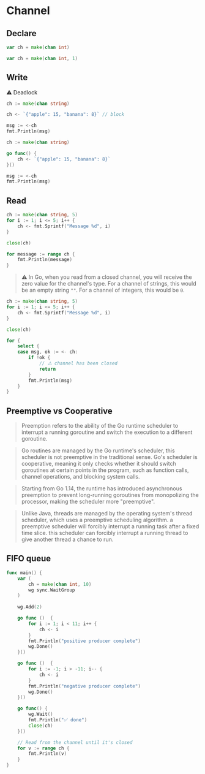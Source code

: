 # Channel

## Declare

```go
var ch = make(chan int)
```

```go
var ch = make(chan int, 1)
```

## Write

⚠️ Deadlock
```go
ch := make(chan string)

ch <- `{"apple": 15, "banana": 8}` // block

msg := <-ch
fmt.Println(msg)
```

```go
ch := make(chan string)

go func() {
    ch <- `{"apple": 15, "banana": 8}`
}()

msg := <-ch
fmt.Println(msg)
```

## Read

```go
ch := make(chan string, 5)
for i := 1; i <= 5; i++ {
    ch <- fmt.Sprintf("Message %d", i)
}

close(ch)

for message := range ch {
    fmt.Println(message)
}
```

> ⚠️ In Go, when you read from a closed channel, you will receive the zero value for the channel's type.
> For a channel of strings, this would be an empty string `""`.
> For a channel of integers, this would be `0`.

```go
ch := make(chan string, 5)
for i := 1; i <= 5; i++ {
    ch <- fmt.Sprintf("Message %d", i)
}

close(ch)

for {
    select {
    case msg, ok := <- ch:
        if !ok {
            // ⚠️ channel has been closed
            return
        }
        fmt.Println(msg)
    }
}
```

## Preemptive vs Cooperative
> Preemption refers to the ability of the Go runtime scheduler to interrupt a running goroutine and switch the execution to a different goroutine.

> Go routines are managed by the Go runtime's scheduler, this scheduler is not preemptive in the traditional sense.
> Go's scheduler is cooperative, meaning it only checks whether it should switch goroutines at certain points in the program,
> such as function calls, channel operations, and blocking system calls.

> Starting from Go 1.14, the runtime has introduced asynchronous preemption to prevent long-running goroutines from monopolizing the processor, making the scheduler more "preemptive".

> Unlike Java, threads are managed by the operating system's thread scheduler, which uses a preemptive scheduling algorithm.
> a preemptive scheduler will forcibly interrupt a running task after a fixed time slice.
> this scheduler can forcibly interrupt a running thread to give another thread a chance to run.

## FIFO queue

```go
func main() {
    var (
        ch = make(chan int, 10)
        wg sync.WaitGroup
    )
    
    wg.Add(2)

    go func ()  {
        for i := 1; i < 11; i++ {
            ch <- i
        }
        fmt.Println("positive producer complete")
        wg.Done()
    }()

    go func ()  {
        for i := -1; i > -11; i-- {
            ch <- i
        }
        fmt.Println("negative producer complete")
        wg.Done()
    }()

    go func() {
        wg.Wait()
        fmt.Println("✅ done")
        close(ch)
    }()

    // Read from the channel until it's closed
    for v := range ch {
        fmt.Println(v)
    }
}
```
